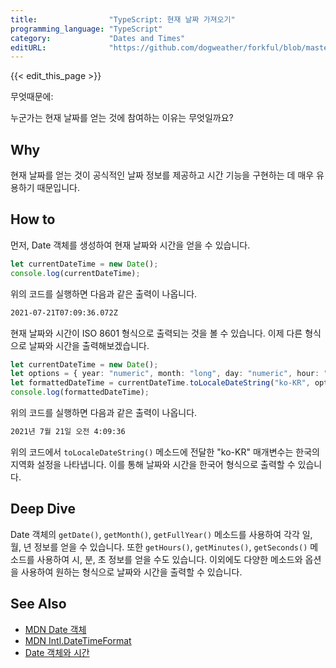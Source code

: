 ```yaml
---
title:                "TypeScript: 현재 날짜 가져오기"
programming_language: "TypeScript"
category:             "Dates and Times"
editURL:              "https://github.com/dogweather/forkful/blob/master/content/ko/typescript/getting-the-current-date.md"
---
```


{{< edit_this_page >}}

무엇때문에: 

누군가는 현재 날짜를 얻는 것에 참여하는 이유는 무엇일까요?

## Why
현재 날짜를 얻는 것이 공식적인 날짜 정보를 제공하고 시간 기능을 구현하는 데 매우 유용하기 때문입니다.

## How to
먼저, Date 객체를 생성하여 현재 날짜와 시간을 얻을 수 있습니다.

```TypeScript
let currentDateTime = new Date();
console.log(currentDateTime);
```

위의 코드를 실행하면 다음과 같은 출력이 나옵니다.

```bash
2021-07-21T07:09:36.072Z
```

현재 날짜와 시간이 ISO 8601 형식으로 출력되는 것을 볼 수 있습니다. 이제 다른 형식으로 날짜와 시간을 출력해보겠습니다.

```TypeScript
let currentDateTime = new Date();
let options = { year: "numeric", month: "long", day: "numeric", hour: "numeric", minute: "numeric", second: "numeric" };
let formattedDateTime = currentDateTime.toLocaleDateString("ko-KR", options);
console.log(formattedDateTime);
```

위의 코드를 실행하면 다음과 같은 출력이 나옵니다.

```bash
2021년 7월 21일 오전 4:09:36
```

위의 코드에서 `toLocaleDateString()` 메소드에 전달한 "ko-KR" 매개변수는 한국의 지역화 설정을 나타냅니다. 이를 통해 날짜와 시간을 한국어 형식으로 출력할 수 있습니다.

## Deep Dive
Date 객체의 `getDate()`, `getMonth()`, `getFullYear()` 메소드를 사용하여 각각 일, 월, 년 정보를 얻을 수 있습니다. 또한 `getHours()`, `getMinutes()`, `getSeconds()` 메소드를 사용하여 시, 분, 초 정보를 얻을 수도 있습니다. 이외에도 다양한 메소드와 옵션을 사용하여 원하는 형식으로 날짜와 시간을 출력할 수 있습니다.

## See Also
- [MDN Date 객체](https://developer.mozilla.org/ko/docs/Web/JavaScript/Reference/Global_Objects/Date)
- [MDN Intl.DateTimeFormat](https://developer.mozilla.org/ko/docs/Web/JavaScript/Reference/Global_Objects/Intl/DateTimeFormat)
- [Date 객체와 시간](https://code.visualstudio.com/docs/editor/integrated-terminal#_date-object-and-time)